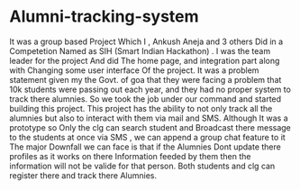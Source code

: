 # Alumni-tracking-system
It was a group based Project Which I , Ankush Aneja and 3 others Did in a Competetion Named as SIH (Smart Indian Hackathon) .
I was the team leader for the project And did The home page, and integration part along with Changing some user interface Of the project.
It was a problem statement given my the Govt. of goa that they were facing a problem that 10k students were passing out each year,
and they had no proper system to track there alumnies. So we took the job under our command and started building this project.
This project has the ability to not only track all the alumnies but also to interact with them via mail and SMS. Although It was a prototype so
Only the clg can search student and Broadcast there message to the students at once via SMS , we can append a group chat feature to it 
The major Downfall we can face is that if the Alumnies Dont update there profiles as it works on there Information feeded by them then the information 
will not be valide for that person.
Both students and clg can register there and track there Alumnies.
